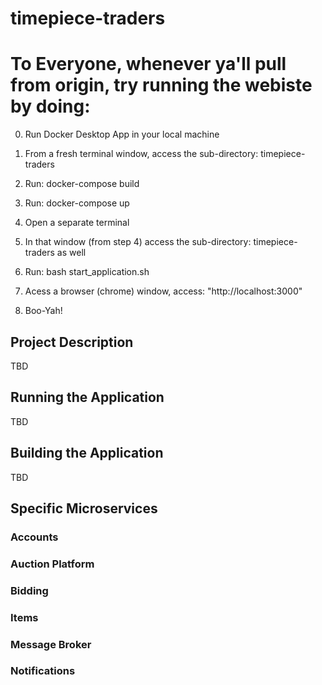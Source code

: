 # timepiece-traders

# To Everyone, whenever ya'll pull from origin, try running the webiste by doing:

0. Run Docker Desktop App in your local machine
1. From a fresh terminal window, access the sub-directory: timepiece-traders
2. Run: docker-compose build
3. Run: docker-compose up

4. Open a separate terminal 
5. In that window (from step 4) access the sub-directory: timepiece-traders as well
6. Run: bash start_application.sh
7. Acess a browser (chrome) window, access: "http://localhost:3000"
8. Boo-Yah!


## Project Description
TBD


## Running the Application
TBD


## Building the Application
TBD


## Specific Microservices
### Accounts


### Auction Platform


### Bidding


### Items


### Message Broker


### Notifications



